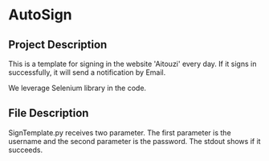 # AutoSign

## Project Description

This is a template for signing in the website 'Aitouzi' every day. If it signs in successfully, it will send a notification by Email.

We leverage Selenium library in the code.

## File Description

SignTemplate.py receives two parameter. The first parameter is the username and the second parameter is the password. The stdout shows if it succeeds.
